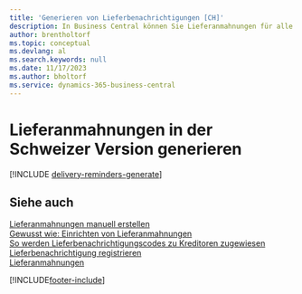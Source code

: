 ```yaml
---
title: 'Generieren von Lieferbenachrichtigungen [CH]'
description: In Business Central können Sie Lieferanmahnungen für alle überfälligen Lieferungen generieren lassen oder manuell eine einzelne Lieferanmahnung erstellen.
author: brentholtorf
ms.topic: conceptual
ms.devlang: al
ms.search.keywords: null
ms.date: 11/17/2023
ms.author: bholtorf
ms.service: dynamics-365-business-central
---
```

# Lieferanmahnungen in der Schweizer Version generieren

[!INCLUDE [delivery-reminders-generate](../includes/ATCHDE/delivery-reminders-generate.md)]

## Siehe auch

[Lieferanmahnungen manuell erstellen](how-to-create-delivery-reminders-manually.md)  
[Gewusst wie: Einrichten von Lieferanmahnungen](how-to-set-up-delivery-reminders.md)  
[So werden Lieferbenachrichtigungscodes zu Kreditoren zugewiesen](how-to-assign-delivery-reminder-codes-to-vendors.md)  
[Lieferbenachrichtigung registrieren](how-to-issue-delivery-reminders.md)  
[Lieferanmahnungen](delivery-reminders.md)  


[!INCLUDE[footer-include](../../includes/footer-banner.md)]
